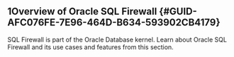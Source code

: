 ##  1Overview of Oracle SQL Firewall {#GUID-AFC076FE-7E96-464D-B634-593902CB4179} 

SQL Firewall is part of the Oracle Database kernel. Learn about Oracle SQL Firewall and its use cases and features from this section. 
